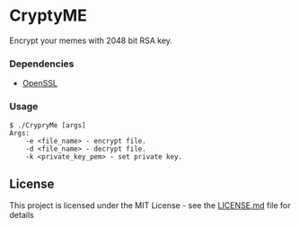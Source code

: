 # CryptyME
Encrypt your memes with 2048 bit RSA key.

### Dependencies

* [OpenSSL](https://github.com/openssl/openssl)

### Usage

```
$ ./CrypryMe [args]
Args:
	-e <file_name> - encrypt file.
	-d <file_name> - decrypt file.
	-k <private_key_pem> - set private key.
```

## License

This project is licensed under the MIT License - see the [LICENSE.md](LICENSE.md) file for details

